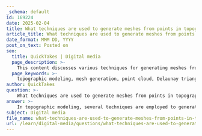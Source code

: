 ```yaml
---
_schema: default
id: 169224
date: 2025-02-04
title: What techniques are used to generate meshes from points in topographic modeling?
article_title: What techniques are used to generate meshes from points in topographic modeling?
date_format: MMM DD, YYYY
post_on_text: Posted on
seo:
  title: QuickTakes | Digital media
  page_description: >-
    This content discusses various techniques for generating meshes from points in topographic modeling, including point cloud conversion, contour line interpolation, TIN methods, grid-based approaches, and the use of software tools such as Grasshopper.
  page_keywords: >-
    topographic modeling, mesh generation, point cloud, Delaunay triangulation, contour line interpolation, Triangulated Irregular Network, TIN, grid-based methods, surface creation, Grasshopper, data visualization
author: QuickTakes
question: >-
    What techniques are used to generate meshes from points in topographic modeling?
answer: >-
    In topographic modeling, several techniques are employed to generate meshes from points, particularly using elevation data and contour lines. Here are some of the key methods:\n\n1. **Point Cloud to Mesh Conversion**: When working with point clouds obtained from sources like LiDAR, the points can be processed to create a mesh. This involves triangulating the points to form a network of triangles that represent the surface. Algorithms such as Delaunay triangulation are commonly used for this purpose.\n\n2. **Contour Line Interpolation**: Contour lines represent elevation at specific intervals. By importing these lines into modeling software like Rhino or Grasshopper, a mesh can be generated by interpolating between the contour lines. This is often done using the "drape" command, which creates a mesh surface that follows the elevation defined by the contours.\n\n3. **TIN (Triangulated Irregular Network)**: This method involves creating a mesh from irregularly spaced points. TIN is particularly useful for representing terrain as it adapts to the density of the point data. The process involves connecting points to form triangles, ensuring that the surface accurately reflects the underlying topography.\n\n4. **Grid-Based Methods**: Elevation data can also be represented in a grid format, where each cell corresponds to a specific elevation value. This grid can then be converted into a mesh by creating a series of quadrilaterals or triangles that connect the grid points.\n\n5. **Surface Creation Techniques**: In Grasshopper, various components can be used to create surfaces from point data. For example, the "Surface from Points" component allows users to define a mesh based on a set of points, which can be manipulated to achieve the desired topographic representation.\n\n6. **Data Visualization and Manipulation**: Tools within Grasshopper enable users to visualize and manipulate the generated meshes. This includes adjusting the mesh resolution, applying textures, and integrating additional data layers for enhanced analysis.\n\nThese techniques are essential for accurately representing terrain and understanding landforms, which is crucial for applications in urban planning, environmental management, and engineering design. By utilizing these methods, practitioners can create detailed 3D models that inform decision-making processes related to land use and development.
subject: Digital media
file_name: what-techniques-are-used-to-generate-meshes-from-points-in-topographic-modeling.md
url: /learn/digital-media/questions/what-techniques-are-used-to-generate-meshes-from-points-in-topographic-modeling
---
```


&nbsp;